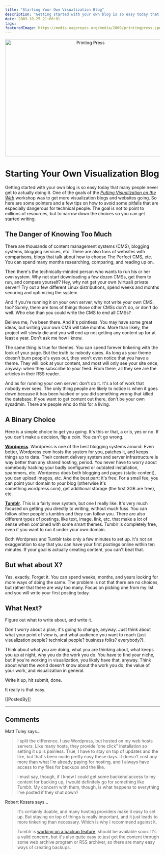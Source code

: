 ```yaml
---
title: "Starting Your Own Visualization Blog"
description: "Getting started with your own blog is so easy today that many people never get to actually doing it. One of the goals of the Putting Visualization on the Web workshop was to get more visualization blogs and websites going. So here are some pointers and a few tips on how to avoid some pitfalls that are especially dangerous for technical people. The goal is not to point to millions of resources, but to narrow down the choices so you can get started writing."
date: 2009-10-25 21:00:01
tags: 
featuredImage: https://media.eagereyes.org/media/2009/printingpress.jpg
---
```


<p align="center"><img src="https://media.eagereyes.org/media/2009/printingpress.jpg" border="0" alt="Printing Press" width="540" height="379" /></p>

# Starting Your Own Visualization Blog

Getting started with your own blog is so easy today that many people never get to actually doing it. One of the goals of the <a href="/viswebworkshop.html"><em>Putting Visualization on the Web</em></a> workshop was to get more visualization blogs and websites going. So here are some pointers and a few tips on how to avoid some pitfalls that are especially dangerous for technical people. The goal is not to point to millions of resources, but to narrow down the choices so you can get started writing.

## The Danger of Knowing Too Much

There are thousands of content management systems (CMS), blogging systems, blogging services, etc. There are also tons of websites with comparisons, blogs that talk about how to choose The Perfect CMS, etc. You can spend many months researching, comparing, and reading up on.

Then there's the technically-minded person who wants to run his or her own system. Why not start downloading a few dozen CMSs, get them to run, and compare yourself? Hey, why not get your own (virtual) private server? Try out a few different Linux distributions, spend weeks and months securing and optimizing the system.

And if you're running it on your own server, why not write your own CMS, too? Surely, there are tons of things those other CMSs don't do, or don't do well. Who else than you could write the CMS to end all CMSs?

Believe me, I've been there. And it's pointless. You may have some great ideas, but writing your own CMS will take months. More than likely, the project will slowly die and you will end up not getting any content up for at least a year. Don't ask me how I know.

The same thing is true for themes. You can spend forever tinkering with the look of your page. But the truth is: nobody cares. As long as your theme doesn't burn people's eyes out, they won't even notice that you have a theme. They will look at your content, and most will only see your site once, anyway: when they subscribe to your feed. From there, all they see are the articles in their RSS reader.

And as for running your own server: don't do it. It's a lot of work that nobody ever sees. The only thing people are likely to notice is when it goes down because it has been hacked or you did something wrong that killed the database. If you want to get content out there, don't be your own sysadmin. There are people who do this for a living.

## A Binary Choice

Here is a simple choice to get you going. It's this or that, a or b, yes or no. If you can't make a decision, flip a coin. You can't go wrong.

<strong><a href="http://wordpress.com/">Wordpress</a></strong>. Wordpress is one of the best blogging systems around. Even better, Wordpress.com hosts the system for you, patches it, and keeps things up to date. Their content delivery system and server infrastructure is way better than any shared hosting, period. You never have to worry about somebody hacking your badly configured or outdated installation, spammers, etc. Wordpress does both blogging and pages (static content), you can upload images, etc. And the best part: it's free. For a small fee, you can point your domain to your blog (otherwise it's something.wordpress.com), get additional storage (the first 3GB are free), etc.

<strong><a href="http://tumblr.com/">Tumblr</a></strong>. This is a fairly new system, but one I really like. It's very much focused on getting you directly to writing, without much fuss. You can follow other people's tumblrs and they can follow you. There are also different types of postings, like text, image, link, etc. that make a lot of sense when combined with some smart themes. Tumblr is completely free, even if you want to run it under your own domain.

Both Wordpress and Tumblr take only a few minutes to set up. It's not an exaggeration to say that you can have your first postings online within ten minutes. If your goal is actually creating content, you can't beat that.

## But what about X?

Yes, exactly. Forget it. You can spend weeks, months, and years looking for more ways of doing the same. The problem is not that there are no choices, but rather that there are way too many. Focus on picking one from my list and you will write your first posting today.

## What Next?

Figure out what to write about, and write it.

Don't worry about a plan; it's going to change, anyway. Just think about what your point of view is, and what audience you want to reach (just visualization people? technical people? business folks? everybody?).

Think about what you are doing, what you are thinking about, what keeps you up at night, why you do the work you do. You have to find your niche, but if you're working in visualization, you likely have that, anyway. Think about what the world doesn't know about the work you do, the value of your work, and visualization in general.

Write it up, hit submit, done.

It really is that easy.

[[PostedBy]]

<aside class="comments">

---
## Comments

Matt Tuley says…
>	<p>I split the difference. I use Wordpress, but hosted on my web hosts servers. Like many hosts, they provide 'one click" installation so setting it up is painless. True, I have to stay on top of updates and the like, but that's been made pretty easy these days. It doesn't cost any more than what I'm already paying for hosting, and I always have access to my files for backups and the like.</p>
>	<p>I must say, though, if I knew I could get some backend access to my content for backing up, I would definitely go for something like Tumblr. My concern with them, though, is what happens to everything I've posted if they shut down?</p>

Robert Kosara says…
>	<p>It's certainly doable, and many hosting providers make it easy to set up. But staying on top of things is really important, and it just leads to more tinkering than necessary. Which is why I recommend against it.</p>
>	<p>Tumblr is <a href="http://www.marco.org/214743206" target="_blank">working on a backup feature</a>, should be available soon. It's a valid concern, but it's also quite easy to just get the content through some web archive program or RSS archiver, so there are many easy ways of creating backups.</p>

</aside>

